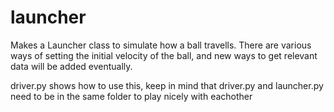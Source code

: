# launcher
Makes a Launcher class to simulate how a ball travells. There are various ways of setting the initial velocity of the ball, and new ways to get relevant data will be added eventually.

driver.py shows how to use this, keep in mind that driver.py and launcher.py need to be in the same folder to play nicely with eachother
